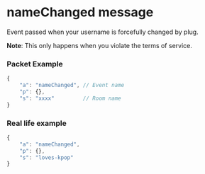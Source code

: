 # nameChanged message

Event passed when your username is forcefully changed by plug.

**Note**: This only happens when you violate the terms of service.

### Packet Example

```js
{
    "a": "nameChanged", // Event name
    "p": {},
    "s": "xxxx"         // Room name
}
```
### Real life example
```js
{
    "a": "nameChanged",
    "p": {},
    "s": "loves-kpop"
}
```